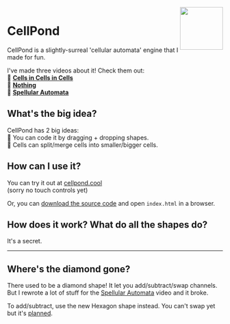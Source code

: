 <img align="right" height="100" src="https://user-images.githubusercontent.com/15892272/164454144-25d4aa67-4942-463e-b4fe-edbd3b17adc1.png">

# CellPond
CellPond is a slightly-surreal 'cellular automata' engine that I made for fun.

I've made three videos about it! Check them out:<br>
🦠 [**Cells in Cells in Cells**](https://youtu.be/gv40Z9tVjAI)<br>
🤖 [**Nothing**](https://youtu.be/sQYUQNozljo)<br>
🔮 [**Spellular Automata**](https://youtu.be/xvlsJ3FqNYU)

## What's the big idea?
CellPond has 2 big ideas:<br>
🐸 You can code it by dragging + dropping shapes.<br>
🐸 Cells can split/merge cells into smaller/bigger cells.

## How can I use it?
You can try it out at [cellpond.cool](https://cellpond.cool)<br>
(sorry no touch controls yet)

Or, you can [download the source code](https://github.com/TodePond/CellPond/archive/refs/heads/main.zip) and open `index.html` in a browser.

## How does it work? What do all the shapes do?
It's a secret.

---

## Where's the diamond gone?

There used to be a diamond shape! It let you add/subtract/swap channels. But I rewrote a lot of stuff for the [Spellular Automata](https://youtu.be/xvlsJ3FqNYU) video and it broke.

To add/subtract, use the new Hexagon shape instead. You can't swap yet but it's [planned](https://github.com/TodePond/CellPond/issues/281).
